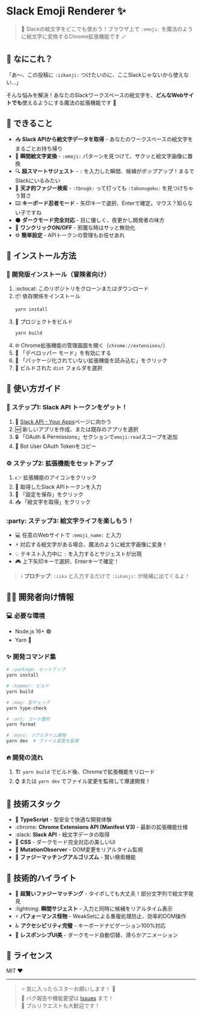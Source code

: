 # Slack Emoji Renderer :sparkles:

> :wave: Slackの絵文字をどこでも使おう！ブラウザ上で `:emoji:` を魔法のように絵文字に変換するChrome拡張機能です :magic_wand:

## :rocket: なにこれ？

「あ〜、この投稿に `:iikanji:` つけたいのに、ここSlackじゃないから使えない...」

そんな悩みを解決！あなたのSlackワークスペースの絵文字を、**どんなWebサイトでも**使えるようにする魔法の拡張機能です :star2:

## :tada: できること

- :inbox_tray: **Slack APIから絵文字データを取得** - あなたのワークスペースの絵文字をまるごとお持ち帰り
- :arrows_counterclockwise: **瞬間絵文字変換** - `:emoji:` パターンを見つけて、サクッと絵文字画像に置換
- :mag: **超スマートサジェスト** - `:` を入力した瞬間、候補がポップアップ！まるでSlackにいるみたい
- :brain: **天才的ファジー検索** - `:tbnugk:` って打っても `:tabunugoku:` を見つけちゃう賢さ
- :keyboard: **キーボード忍者モード** - 矢印キーで選択、Enterで確定。マウス？知らない子ですね
- :new_moon: **ダークモード完全対応** - 目に優しく、夜更かし開発者の味方
- :electric_plug: **ワンクリックON/OFF** - 邪魔な時はサッと無効化
- :gear: **簡単設定** - APIトークンの管理もお任せあれ

## :wrench: インストール方法

### :construction: 開発版インストール（冒険者向け）

1. :octocat: このリポジトリをクローンまたはダウンロード
2. :package: 依存関係をインストール
   ```bash
   yarn install
   ```
3. :hammer: プロジェクトをビルド
   ```bash
   yarn build
   ```
4. :globe_with_meridians: Chrome拡張機能の管理画面を開く（`chrome://extensions/`）
5. :construction_worker: 「デベロッパー モード」を有効にする
6. :file_folder: 「パッケージ化されていない拡張機能を読み込む」をクリック
7. :dart: ビルドされた `dist` フォルダを選択

## :book: 使い方ガイド

### :key: ステップ1: Slack API トークンをゲット！

1. :link: [Slack API - Your Apps](https://api.slack.com/apps)ページに向かう
2. :new: 新しいアプリを作成、または既存のアプリを選択
3. :lock: 「OAuth & Permissions」セクションで`emoji:read`スコープを追加
4. :ticket: Bot User OAuth Tokenをコピー

### :gear: ステップ2: 拡張機能をセットアップ

1. :point_right: 拡張機能のアイコンをクリック
2. :memo: 取得したSlack APIトークンを入力
3. :floppy_disk: 「設定を保存」をクリック
4. :inbox_tray: 「絵文字を取得」をクリック

### :party: ステップ3: 絵文字ライフを楽しもう！

- :computer: 任意のWebサイトで `:emoji_name:` と入力
- :zap: 対応する絵文字がある場合、魔法のように絵文字画像に変身！
- :bulb: テキスト入力中に `:` を入力するとサジェストが出現
- :video_game: 上下矢印キーで選択、Enterキーで確定！

> :information_source: **プロチップ**: `:iika` と入力するだけで `:iikanji:` が候補に出てくるよ！

## :technologist: 開発者向け情報

### :computer: 必要な環境

- Node.js 16+ :green_circle:
- Yarn :yarn:

### :sparkles: 開発コマンド集

```bash
# :package: セットアップ
yarn install

# :hammer: ビルド
yarn build

# :mag: 型チェック
yarn type-check

# :art: コード整形
yarn format

# :eyes: リアルタイム開発
yarn dev  # ファイル変更を監視
```

### :fire: 開発の流れ

1. :building_construction: `yarn build` でビルド後、Chromeで拡張機能をリロード
2. :watch: または `yarn dev` でファイル変更を監視して爆速開発！

## :toolbox: 技術スタック

- :blue_book: **TypeScript** - 型安全で快適な開発体験
- :chrome: **Chrome Extensions API (Manifest V3)** - 最新の拡張機能仕様
- :slack: **Slack API** - 絵文字データの取得
- :art: **CSS** - ダークモード完全対応の美しいUI
- :eyes: **MutationObserver** - DOM変更をリアルタイム監視
- :brain: **ファジーマッチングアルゴリズム** - 賢い検索機能

## :rocket: 技術的ハイライト

- :star2: **超賢いファジーマッチング** - タイポしても大丈夫！部分文字列で絵文字発見
- :lightning: **瞬間サジェスト** - 入力と同時に候補をリアルタイム表示
- :zap: **パフォーマンス怪物** - WeakSetによる重複処理防止、効率的DOM操作
- :wheelchair: **アクセシビリティ完璧** - キーボードナビゲーション100%対応
- :rainbow: **レスポンシブUI美** - ダークモード自動切替、滑らかアニメーション

## :gift: ライセンス

MIT :heart:

---

> :star: 気に入ったらスターお願いします！ :pray:  
> :bug: バグ報告や機能要望は [Issues](../../issues) まで！  
> :handshake: プルリクエストも大歓迎です！
